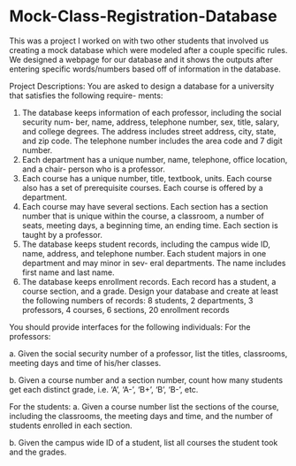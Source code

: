 # Mock-Class-Registration-Database
This was a project I worked on with two other students that involved us creating a mock database which were modeled after a couple specific rules. We designed a webpage for our database and it shows the outputs after entering specific words/numbers based off of information in the database.


Project Descriptions:
You are asked to design a database for a university that satisfies the following require-
ments:
1. The database keeps information of each professor, including the social security num-
ber, name, address, telephone number, sex, title, salary, and college degrees. The address
includes street address, city, state, and zip code. The telephone number includes the
area code and 7 digit number.
2. Each department has a unique number, name, telephone, office location, and a chair-
person who is a professor.
3. Each course has a unique number, title, textbook, units. Each course also has a set
of prerequisite courses. Each course is offered by a department.
4. Each course may have several sections. Each section has a section number that is
unique within the course, a classroom, a number of seats, meeting days, a beginning
time, an ending time. Each section is taught by a professor.
5. The database keeps student records, including the campus wide ID, name, address,
and telephone number. Each student majors in one department and may minor in sev-
eral departments. The name includes first name and last name.
6. The database keeps enrollment records. Each record has a student, a course section,
and a grade.
Design your database and create at least the following numbers of records:
8 students, 2 departments, 3 professors,
4 courses, 6 sections, 20 enrollment records

You should provide interfaces for the following individuals:
For the professors:

a. Given the social security number of a professor, list the titles, classrooms, meeting
days and time of his/her classes.

b. Given a course number and a section number, count how many students get each
distinct grade, i.e. ‘A’, ‘A-’, ‘B+’, ‘B’, ‘B-’, etc.

For the students:
a. Given a course number list the sections of the course, including the classrooms, the
meeting days and time, and the number of students enrolled in each section.

b. Given the campus wide ID of a student, list all courses the student took and the
grades.
